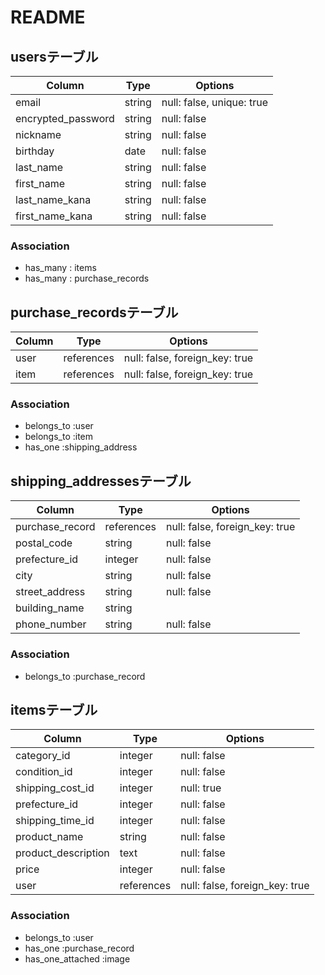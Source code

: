 # README
## usersテーブル

| Column              | Type   | Options     |
| ------------------  | ------ | ----------- |
| email	              | string | null: false, unique: true |
| encrypted_password	| string | null: false |
| nickname	          | string | null: false |
| birthday	          | date	 | null: false |
| last_name	          | string | null: false |
| first_name	        | string | null: false |
| last_name_kana	    | string | null: false |
| first_name_kana	    | string | null: false |

### Association

- has_many : items 
- has_many : purchase_records


## purchase_recordsテーブル

| Column             | Type       | Options     |
| ------------------ | ---------- | ----------- |
| user               | references | null: false, foreign_key: true |
| item               | references | null: false, foreign_key: true |

### Association

- belongs_to :user
- belongs_to :item
- has_one :shipping_address


## shipping_addressesテーブル

| Column             | Type      | Options     |
| ------------------ | --------- | ----------- | 
| purchase_record    |references |null: false, foreign_key: true |
| postal_code	       | string    | null: false |
| prefecture_id	     | integer   | null: false |
| city	             | string    | null: false | 
| street_address     | string    | null: false |
| building_name      | string    | 
| phone_number	     | string    | null: false |

### Association

- belongs_to :purchase_record



## itemsテーブル

| Column             | Type    | Options     |
| ------------------ | ------- | ----------- |
| category_id        | integer | null: false |
| condition_id       | integer | null: false |
| shipping_cost_id   | integer | null: true  |
| prefecture_id      | integer | null: false |
| shipping_time_id   | integer | null: false |
| product_name       | string  | null: false |
| product_description | text   | null: false |
| price              | integer | null: false |
| user               | references | null: false, foreign_key: true |

### Association

- belongs_to :user
- has_one :purchase_record
- has_one_attached :image


